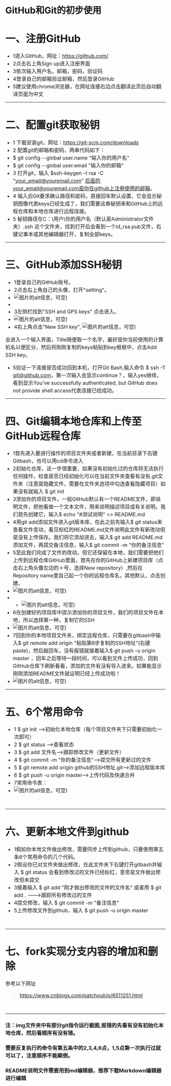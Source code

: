GitHub和Git的初步使用
=======
<font size="3">

# 一、注册GitHub
* 1进入GitHub，网址：https://github.com/
* 2点击右上角Sign up进入注册界面
* 3依次输入用户名，邮箱，密码，验证码
* 4登录自己的邮箱验证邮箱，然后登录GitHub
* 5建议使用chrome浏览器，在网址连接右边点击翻译此页后自动翻译页面为中文
</font><br /> 

---

<font size="3">

# 二、配置git获取秘钥
* 1 下载安装git，网址：https://git-scm.com/downloads
* 2 配置git的邮箱和密码，两串代码如下：
* $ git config --global user.name "输入你的用户名"
* $ git config --global user.email "输入你的邮箱"
* 3 打开git，输入 $ssh-keygen -t rsa -C "your_email@youremail.com" 
后面的your_email@youremail.com是你在github上注册使用的邮箱。
* 4 输入后Git要求确认路径和密码，直接回车默认设置，它会显示秘钥图像代表keys已经生成了，我们需要这串秘钥来和GitHub上的远程仓库和本地仓库进行远程连接。
* 5 秘钥路径在C：\用户\你的用户名（默认是Administrator文件夹）\.ssh 这个文件夹，找到打开后会看到一个id_rsa.pub文件，右键记事本或其他编辑器打开，复制全部keys。
</font><br /> 

---

<font size="3">

# 三、GitHub添加SSH秘钥
* 1登录自己的GitHub账号。
* 2点击右上角自己的头像，打开"setting"。
* ![图片的alt信息，可空)](https://raw.githubusercontent.com/lnkDrop/work/master/img/sttings.png)
* 
* 3左侧栏找到"SSH and GPS keys" 点击进入。
* ![图片的alt信息，可空)](https://raw.githubusercontent.com/lnkDrop/work/master/img/SSH.png)
* 4右上角点击"New SSH key",
![图片的alt信息，可空)](https://raw.githubusercontent.com/lnkDrop/work/master/img/newSSHkey.png)

会进入一个输入界面，Title随便取一个名字，最好是你当前使用的计算机名以便区分，然后将刚刚复制的keys粘贴到key框框中，点击Add SSH key。
* 5验证一下连接是否成功回到本机，打开Git Bash,输入命令
$ ssh -T git@github.com，第一次输入会显示continue？，输入yes继续，看到显示You've successfully authenticated, but GitHub does not provide shell access代表连接已经成功。
</font><br /> 

---
<font size="3">

# 四、Git编辑本地仓库和上传至GitHub远程仓库
* 1首先进入要进行操作的项目文件夹或者新建，在当前目录下右键Gitbash，也可以用cd命令进入
* 2初始化仓库，这一步很重要，如果没有初始化过的仓库将无法执行任何操作，检查是否已经初始化可以在当前文件夹查看有没有.git文件夹（注意是隐藏文件，需要在文件夹选项中勾选查看隐藏项目）如果没有就输入 $ git init
* 3添加你的项目文件，一般GitHub默认有一个README文件，即说明文件，把他看做一个文本文件，用来说明描述项目或有关说明。我们首先创建它，输入$ echo "#测试说明" >> README.md 
* 4用git add添加文件进入git版本库，在此之前先输入$ git status来查看文件变动，看见标红的README.md文件说明此文件有新改动但是没有上传保存。我们将它添加进去，输入$ git add README.md 添加文件，再提交备注信息，输入$ git commit -m "你的备注信息"
* 5至此我们完成了文件的改动，但它还保留在本地，我们需要把他们上传到远程仓库GitHub里面，首先在你的GitHub上新建项目库（点击右上角头像左边的＋号，选择New repository）,然后在Repository name里自己起一个你的远程仓库名，其他默认，点击创建。
* ![图片的alt信息，可空)](https://raw.githubusercontent.com/lnkDrop/work/master/img/new.png)
* * ![图片的alt信息，可空)](https://raw.githubusercontent.com/lnkDrop/work/master/img/xmname.png)
* 6在创建好的项目库中提示添加你的项目文件，我们的项目文件在本地，所以选择第一种，复制它的SSH
* ![图片的alt信息，可空)](https://raw.githubusercontent.com/lnkDrop/work/master/img/copy.png)
* 7回到你的本地项目文件夹，绑定远程仓库，只需要在gitbash中输入$ git remote add origin "粘贴第6步复制的SSH地址"(右键paste)，然后敲回车。没有报错就接着输入$ git push -u origin master ，回车之后等待一段时间，可以看到文件上传成功，回到GitHub仓库下刷新看看，添加的文件有没有导入进来。如果能显示刚刚添加README文件就证明已经上传成功啦！
* ![图片的alt信息，可空)](https://raw.githubusercontent.com/lnkDrop/work/master/img/test.png)
</font><br /> 

---

<font size="3">

# 五、6个常用命令
* 1
	$ git init    -->初始化本地仓库（每个项目文件夹下只需要初始化一次即可）
* 2
	$ git status -->查看状态
* 3
	$ git add 文件名-->跟踪修改文件（更新文件）
* 4
	$ git commit -m "你的备注信息"-->提交所有更新过的文件
* 5
	$ git remote add origin github的SSH地址.git-->添加远程版本库
* 6
	$ git push -u origin master-->上传代码及快速合并
* 7常用命令表：
* ![图片的alt信息，可空)](https://raw.githubusercontent.com/lnkDrop/work/master/img/git.jpg)

</font><br /> 

---

<font size="3">

# 六、更新本地文件到github
* 1假如你本地文件做出修改，需要同步上传到github，只要使用第五条6个常用命令的几个代码。
* 2假设你已对文件夹做出修改，在此文件夹下右键打开gitbash并输入
	$ git status 
会看到修改过的文件已经标红，意思是文件做出修改但未提交
* 3接着输入
	$ git add "刚才做出修改的文件的文件名"
或者用
	$ git add .   --->跟踪所有修改过的文件
* 4提交修改，输入
	$ git commit -m "备注信息"
* 5上传修改文件到github，输入
	$ git push -u origin master

</font><br /> 

---

<font size="3">

# 七、fork实现分支内容的增加和删除
参考以下网址

>https://www.cnblogs.com/patchouli/p/6511251.html

</font><br /> 

---

### 注：img文件夹中有部分git指令运行截图,报错的先看有没有初始化本地仓库，然后看顺序有没有错。

### 需要反复执行的命令有第五条中的2,3,4,6点，1,5点第一次执行过就可以了，注意顺序不能颠倒。

### README说明文件需要用到md编辑器，推荐下载Markdown编辑器进行编辑
